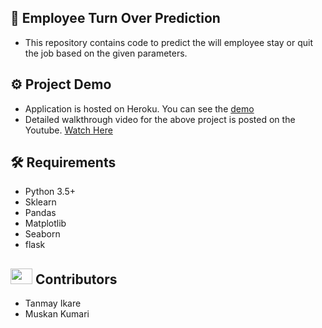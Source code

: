 ## :open_file_folder:  Employee Turn Over Prediction
- This repository contains code to predict the will employee stay or quit the job based on the given parameters.


## :gear: Project Demo
- Application is hosted on Heroku. You can see the [demo](https://emprediction.herokuapp.com/)
- Detailed walkthrough video for the above project is posted on the Youtube. [Watch Here](https://youtu.be/6Cv28fEaeqk)

## :hammer_and_wrench: Requirements
- Python 3.5+
- Sklearn
- Pandas
- Matplotlib
- Seaborn
- flask

## <img src="https://raw.githubusercontent.com/TheDudeThatCode/TheDudeThatCode/master/Assets/Developer.gif" width=35 height=25> Contributors
- Tanmay Ikare
- Muskan Kumari
